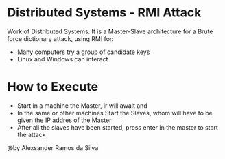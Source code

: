 # Distributed Systems - RMI Attack


Work of Distributed Systems. 
It is a Master-Slave architecture for a Brute force dictionary attack, using RMI for:

  - Many computers try a group of candidate keys
  - Linux and Windows can interact

# How to Execute
  - Start in a machine the Master, ir will await and 
  - In the same or other machines Start the Slaves, whom will have to be given the IP addres of the Master
  - After all the slaves have been started, press enter in the master to start the attack


@by Alexsander Ramos da Silva
